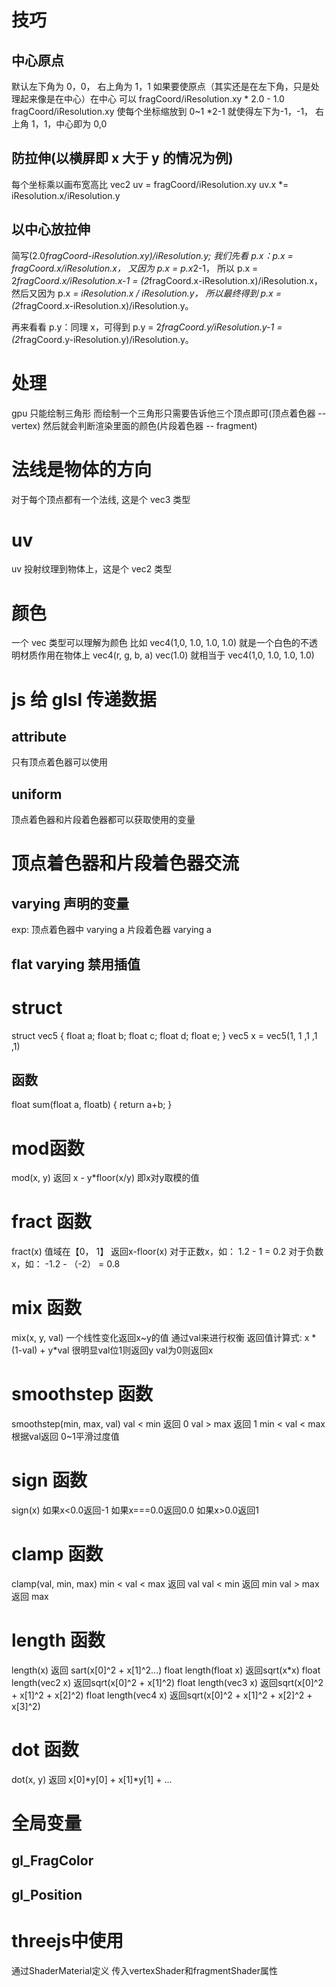 # 技巧

## 中心原点

默认左下角为 0，0， 右上角为 1，1
如果要使原点（其实还是在左下角，只是处理起来像是在中心）在中心
可以 fragCoord/iResolution.xy * 2.0 - 1.0
fragCoord/iResolution.xy 使每个坐标缩放到 0~1
*2-1 就使得左下为-1，-1， 右上角 1，1，中心即为 0,0

## 防拉伸(以横屏即 x 大于 y 的情况为例)

每个坐标乘以画布宽高比
vec2 uv = fragCoord/iResolution.xy
uv.x \*= iResolution.x/iResolution.y

## 以中心放拉伸

简写(2.0*fragCoord-iResolution.xy)/iResolution.y;
我们先看
p.x：p.x = fragCoord.x/iResolution.x，
又因为 p.x = p.x*2-1，
所以 p.x = 2*fragCoord.x/iResolution.x-1 = (2*fragCoord.x-iResolution.x)/iResolution.x，
然后又因为 p.x *= iResolution.x / iResolution.y，
所以最终得到 p.x = (2*fragCoord.x-iResolution.x)/iResolution.y。

再来看看 p.y：同理 x，可得到 p.y = 2*fragCoord.y/iResolution.y-1 = (2*fragCoord.y-iResolution.y)/iResolution.y。

# 处理

gpu 只能绘制三角形
而绘制一个三角形只需要告诉他三个顶点即可(顶点着色器 -- vertex)
然后就会判断渲染里面的颜色(片段着色器 -- fragment)

# 法线是物体的方向

对于每个顶点都有一个法线, 这是个 vec3 类型

# uv

uv 投射纹理到物体上，这是个 vec2 类型

# 颜色

一个 vec 类型可以理解为颜色
比如 vec4(1,0, 1.0, 1.0, 1.0) 就是一个白色的不透明材质作用在物体上 vec4(r, g, b, a)
vec(1.0) 就相当于 vec4(1,0, 1.0, 1.0, 1.0)

# js 给 glsl 传递数据

## attribute

只有顶点着色器可以使用

## uniform

顶点着色器和片段着色器都可以获取使用的变量

# 顶点着色器和片段着色器交流

## varying 声明的变量

exp:
顶点着色器中
varying a
片段着色器
varying a

## flat varying 禁用插值

# struct

struct vec5 {
float a;
float b;
float c;
float d;
float e;
}
vec5 x = vec5(1, 1 ,1 ,1 ,1)

## 函数

float sum(float a, floatb) {
return a+b;
}
# mod函数
mod(x, y)
返回 x - y*floor(x/y)
即x对y取模的值

# fract 函数
fract(x)  值域在【0， 1】
返回x-floor(x)
对于正数x，如：
1.2 - 1 = 0.2
对于负数x，如：
-1.2 - （-2） = 0.8

# mix 函数
mix(x, y, val)
一个线性变化返回x~y的值
通过val来进行权衡
返回值计算式: x * (1-val) + y*val
很明显val位1则返回y
val为0则返回x


# smoothstep 函数    
smoothstep(min, max, val)
val < min 返回 0
val > max 返回 1
min < val < max 根据val返回 0~1平滑过度值


# sign 函数
sign(x)
如果x<0.0返回-1
如果x===0.0返回0.0
如果x>0.0返回1
# clamp 函数

clamp(val, min, max)
min < val < max 返回 val
val < min 返回 min
val > max 返回 max

# length 函数
length(x)
返回 sart(x[0]^2 + x[1]^2...)
float length(float x)   返回sqrt(x*x)
float length(vec2 x)    返回sqrt(x[0]^2 + x[1]^2)
float length(vec3 x)    返回sqrt(x[0]^2 + x[1]^2 + x[2]^2)
float length(vec4 x)    返回sqrt(x[0]^2 + x[1]^2 + x[2]^2 + x[3]^2)

# dot 函数
dot(x, y)
返回 x[0]*y[0] + x[1]*y[1] + ...

# 全局变量

## gl_FragColor

## gl_Position


# threejs中使用
通过ShaderMaterial定义
传入vertexShader和fragmentShader属性